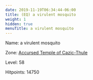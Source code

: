 ```yaml
---
date: 2019-11-19T06:34:44-06:00
title: (EQ) a virulent mosquito
weight: 1
hidden: true
menuTitle: a virulent mosquito
---
```


Name: a virulent mosquito


Zone: [Accursed Temple of Cazic-Thule](/en/eq/exploration/accursed_temple_of_cazicthule)

Level: 58

Hitpoints: 14750